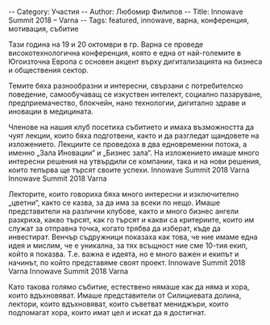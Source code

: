 -- Category: Участия
-- Author: Любомир Филипов
-- Title: Innowave Summit 2018 – Varna
-- Tags: featured, innowave, варна, конференция, мотивация, събитие

Тази година на 19 и 20 октомври в гр. Варна се проведе високотехнологична конференция, която е една от най-големите в Югоизточна Европа с основен акцент върху дигитализацията на бизнеса и обществения сектор.

Темите бяха разнообразни и интересни, свързани с потребителско поведение, самообучаващ се изкуствен интелект, социално пазаруване, предприемачество, блокчейн, нано технологии, дигитално здраве и иновации в медицината.

Членове на нашия клуб посетиха събитието и имаха възможността да чуят лекции, които бяха подготвени, както и да разгледат щандовете на изложението. Лекциите се проведоха в два едновременни потока, а именно „Зала Иновации“ и „Бизнес зала“. На изложението имаше много интересни решения на утвърдили се компании, така и на нови решения, които тепърва ще търсят своите успехи.
Innowave Summit 2018 Varna
Innowave Summit 2018 Varna

Лекторите, които говориха бяха много интересни и изключително „цветни“, както се казва, за да има за всеки по нещо.  Имаше представители на различни клубове, както и много бизнес ангели разкриха, какво търсят, как го търсят и какви са критериите, които им  служат за отправна точка, когато трябва да изберат, къде да инвестират. Венчър съдружници показаха как това, че ние имаме една идея и мислим, че е уникална, за тях всъщност ние сме 10-тия екип, който я показва. Т.е. важна е идеята, но е много важен и екипът и начинът, по който представяме своят проект.
Innowave Summit 2018 Varna
Innowave Summit 2018 Varna

Като такова голямо събитие, естествено нямаше как да няма и хора, които вдъхновяват. Имаше представители от Силициевата долина, лектори, които вдъхновяват, които съветват мениджъри, които подпомагат хора, които имат цел и искат да я достигнат.

 

 
